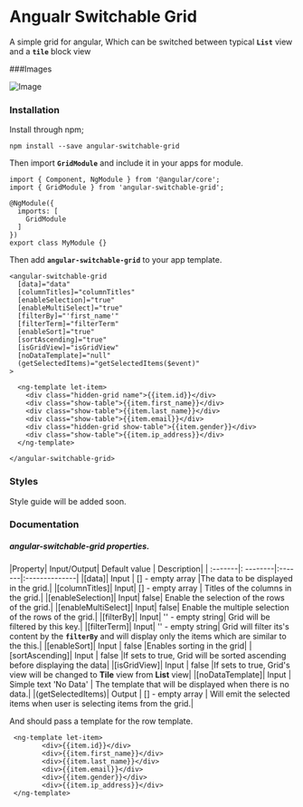 # Angualr Switchable Grid

A simple grid for angular, Which can be switched between typical **`List`** view and a **`tile`** block view


###Images

![Image](../../assets/module_preview.gif)

### Installation

Install through npm;

    npm install --save angular-switchable-grid
    
Then import **`GridModule`** and include it in your apps for module.
    
    import { Component, NgModule } from '@angular/core';
    import { GridModule } from 'angular-switchable-grid';
     
    @NgModule({
      imports: [
        GridModule
      ]
    })
    export class MyModule {}
 
Then add  **`angular-switchable-grid`** to your app template.
    
    <angular-switchable-grid
      [data]="data"
      [columnTitles]="columnTitles"
      [enableSelection]="true"
      [enableMultiSelect]="true"
      [filterBy]="'first_name'"
      [filterTerm]="filterTerm"
      [enableSort]="true"
      [sortAscending]="true"
      [isGridView]="isGridView"
      [noDataTemplate]="null"
      (getSelectedItems)="getSelectedItems($event)"
    >
    
      <ng-template let-item>
        <div class="hidden-grid name">{{item.id}}</div>
        <div class="show-table">{{item.first_name}}</div>
        <div class="show-table">{{item.last_name}}</div>
        <div class="show-table">{{item.email}}</div>
        <div class="hidden-grid show-table">{{item.gender}}</div>
        <div class="show-table">{{item.ip_address}}</div>
      </ng-template>
    
    </angular-switchable-grid>


### Styles 

Style guide will be added soon.


### Documentation
   
   ##### angular-switchable-grid properties.
   
   |Property| Input/Output| Default value | Description|
   | :-------|: --------|:-------|:--------------|
   |[data]| Input | [] - empty array |The data to be displayed in the grid.|
   |[columnTitles]| Input| [] - empty array |  Titles of the columns in the grid.|
   |[enableSelection]| Input| false| Enable the selection of the rows of the grid.| 
   |[enableMultiSelect]| Input| false| Enable the multiple selection of the rows of the grid.| 
   |[filterBy]| Input| '' - empty string| Grid will be filtered by this key.| 
   |[filterTerm]| Input| '' - empty string| Grid will filter its's content by the **`filterBy`** and will display only the items which are similar to the this.| 
   |[enableSort]| Input  | false |Enables sorting in the grid|
   |[sortAscending]| Input  | false |If sets to true, Grid will be sorted ascending before displaying the data|
   |[isGridView]| Input  | false |If sets to true, Grid's view will be changed to <b>Tile</b> view from <b>List</b> view|
   |[noDataTemplate]| Input  | Simple text 'No Data'  | The template that will be displayed when there is no data.|
   |(getSelectedItems)| Output  | [] - empty array  | Will emit the selected items when user is selecting items from the grid.|

And should pass a template for the row template.
 
 
     <ng-template let-item>
            <div>{{item.id}}</div>
            <div>{{item.first_name}}</div>
            <div>{{item.last_name}}</div>
            <div>{{item.email}}</div>
            <div>{{item.gender}}</div>
            <div>{{item.ip_address}}</div>
     </ng-template>
